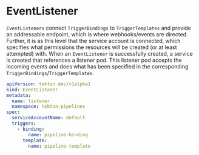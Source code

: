 # EventListener
`EventListeners` connect `TriggerBindings` to `TriggerTemplates` and provide an addressable endpoint, which is where webhooks/events are directed.
Further, it is as this level that the service account is connected, which specifies what permissions the resources will be created (or at least attempted) with.
When an `EventListener` is successfully created, a service is created that references a listener pod. This listener pod accepts the incoming events and does what has been specified in the corresponding `TriggerBindings`/`TriggerTemplates`.

<!-- FILE: examples/eventlisteners/eventlistener.yaml -->
```YAML
apiVersion: tekton.dev/v1alpha1
kind: EventListener
metadata:
  name: listener
  namespace: tekton-pipelines
spec:
  serviceAccountName: default
  triggers:
    - binding:
        name: pipeline-binding
      template:
        name: pipeline-template
```
